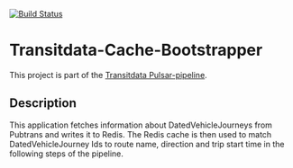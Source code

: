 [![Build Status](https://travis-ci.org/HSLdevcom/transitdata-cache-bootstrapper.svg?branch=master)](https://travis-ci.org/HSLdevcom/transitdata-cache-bootstrapper)

# Transitdata-Cache-Bootstrapper

This project is part of the [Transitdata Pulsar-pipeline](https://github.com/HSLdevcom/transitdata).

## Description

This application fetches information about DatedVehicleJourneys from Pubtrans and writes it to Redis.
The Redis cache is then used to match DatedVehicleJourney Ids to route name, direction and trip start time
in the following steps of the pipeline.
